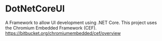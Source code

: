 # DotNetCoreUI
A Framework to allow UI development using .NET Core. This project uses the Chromium Embedded Framework (CEF). https://bitbucket.org/chromiumembedded/cef/overview
